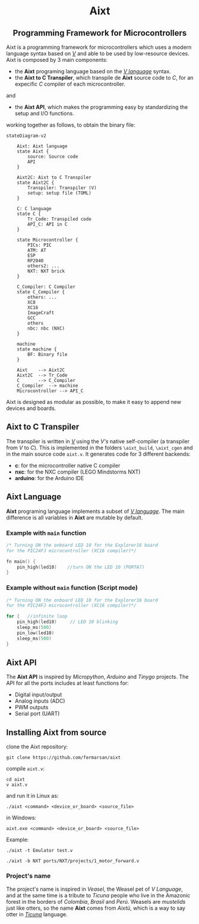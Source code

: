 <div align="center">
<h1>Aixt</h1>
<h2>Programming Framework for Microcontrollers</h2>
</div>

Aixt is a programming framework for microcontrollers which uses a modern language syntax based on [_V_](https://vlang.io/) and able to be used by low-resource devices. Aixt is composed by 3 main components:

- the **Aixt** programing language based on the [_V language_](https://vlang.io/) syntax.
- the **Aixt to C Transpiler**, which transpile de **Aixt** source code to _C_, for an expecific _C_ compiler of each microcontroller.

and 

- the **Aixt API**, which makes the programming easy by standardizing the setup and I/O functions.

working together as follows, to obtain the binary file:

```mermaid
stateDiagram-v2

    Aixt: Aixt language
    state Aixt {
        source: Source code
        API
    } 

    Aixt2C: Aixt to C Transpiler
    state Aixt2C {
        Transpiler: Transpiler (V)
        setup: setup file (TOML)
    }

    C: C language
    state C {
        Tr_Code: Transpiled code
        API_C: API in C
    }

    state Microcontroller {
        PICs: PIC
        ATM: AT
        ESP
        RP2040
        others2: ...
        NXT: NXT brick
    }

    C_Compiler: C Compiler
    state C_Compiler {
        others: ...
        XC8  
        XC16 
        ImageCraft
        GCC  
        others 
        nbc: nbc (NXC) 
    }
    
    machine
    state machine {
        BF: Binary file
    }
    
    Aixt    --> Aixt2C 
    Aixt2C  --> Tr_Code
    C       --> C_Compiler
    C_Compiler  --> machine
    Microcontroller --> API_C
```

Aixt is designed as modular as possible, to make it easy to append new devices and boards.


## Aixt to C Transpiler

The transpiler is written in [_V_](https://vlang.io/) using the _V's_ native self-compiler (a transpiler from _V_ to _C_). This is implemented in the folders `\aixt_build`, `\aixt_cgen` and in the main source code `aixt.v`. It generates code for 3 different backends:
- **c**: for the microcontroller native C compiler
- **nxc**: for the NXC compiler (LEGO Mindstorms NXT)
- **arduino**: for the Arduino IDE

## Aixt Language

**Aixt** programing language implements a subset of [_V language_](https://vlang.io/). The main difference is all variables in **Aixt** are mutable by default.

### Example with `main` function
```v
/* Turning ON the onboard LED 10 for the Explorer16 board 
for the PIC24FJ microcontroller (XC16 compiler)*/

fn main() { 
    pin_high(led10)    //turn ON the LED 10 (PORTA7)
}
```

### Example without `main` function (Script mode)
```v
/* Turning ON the onboard LED 10 for the Explorer16 board 
for the PIC24FJ microcontroller (XC16 compiler)*/

for {   //infinite loop
    pin_high(led10)     // LED 10 blinking 
    sleep_ms(500)
    pin_low(led10)
    sleep_ms(500)
}
```

## Aixt API

The **Aixt API** is inspired by _Micropython_, _Arduino_ and _Tinygo_ projects. The API for all the ports includes at least functions for:
- Digital input/output
- Analog inputs (ADC)
- PWM outputs
- Serial port (UART)

## Installing Aixt from source

clone the Aixt repository:
```
git clone https://github.com/fermarsan/aixt
```

compile `aixt.v`: 
```
cd aixt
v aixt.v
```
and run it in Linux as:
```
./aixt <command> <device_or_board> <source_file>
```
in Windows:
```
aixt.exe <command> <device_or_board> <source_file>
```
Example:
```
./aixt -t Emulator test.v
```
```
./aixt -b NXT ports/NXT/projects/1_motor_forward.v
```

### Project's name
The project's name is inspired in _Veasel_, the Weasel pet of _V Language_, and at the same time is a tribute to _Ticuna_ people who live in the Amazonic forest in the borders of _Colombia_, _Brasil_ and _Perú_. Weasels are _mustelids_ just like otters, so the name **Aixt** comes from _Aixtü_, which is a way to say otter in [_Ticuna_](https://www.sil.org/system/files/reapdata/90/20/51/90205190508691852389084667097660892450/tca_Ticuna_Dictionary_2016_web.pdf) language.

